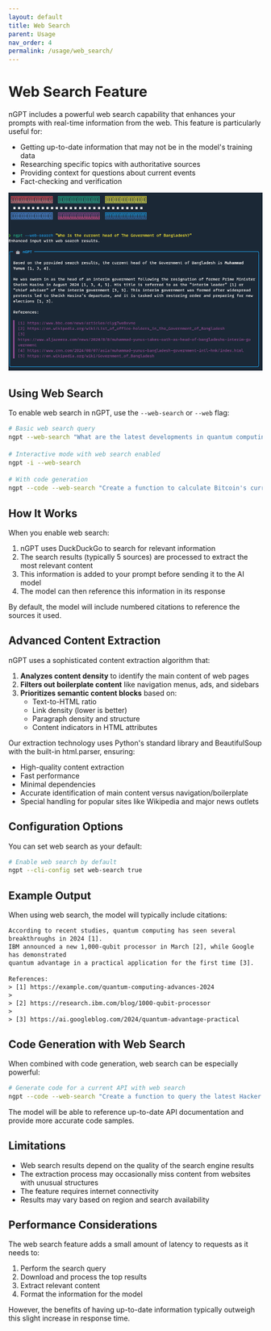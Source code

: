 ```yaml
---
layout: default
title: Web Search
parent: Usage
nav_order: 4
permalink: /usage/web_search/
---
```


# Web Search Feature

nGPT includes a powerful web search capability that enhances your prompts with real-time information from the web. This feature is particularly useful for:

- Getting up-to-date information that may not be in the model's training data
- Researching specific topics with authoritative sources
- Providing context for questions about current events
- Fact-checking and verification

![ngpt-w](https://raw.githubusercontent.com/nazdridoy/ngpt/main/previews/ngpt-w.png)

## Using Web Search

To enable web search in nGPT, use the `--web-search` or `--web` flag:

```bash
# Basic web search query
ngpt --web-search "What are the latest developments in quantum computing?"

# Interactive mode with web search enabled
ngpt -i --web-search

# With code generation
ngpt --code --web-search "Create a function to calculate Bitcoin's current price"
```

## How It Works

When you enable web search:

1. nGPT uses DuckDuckGo to search for relevant information
2. The search results (typically 5 sources) are processed to extract the most relevant content
3. This information is added to your prompt before sending it to the AI model
4. The model can then reference this information in its response

By default, the model will include numbered citations to reference the sources it used.

## Advanced Content Extraction

nGPT uses a sophisticated content extraction algorithm that:

1. **Analyzes content density** to identify the main content of web pages
2. **Filters out boilerplate content** like navigation menus, ads, and sidebars
3. **Prioritizes semantic content blocks** based on:
   - Text-to-HTML ratio
   - Link density (lower is better)
   - Paragraph density and structure
   - Content indicators in HTML attributes

Our extraction technology uses Python's standard library and BeautifulSoup with the built-in html.parser, ensuring:

- High-quality content extraction
- Fast performance
- Minimal dependencies
- Accurate identification of main content versus navigation/boilerplate
- Special handling for popular sites like Wikipedia and major news outlets

## Configuration Options

You can set web search as your default:

```bash
# Enable web search by default
ngpt --cli-config set web-search true
```

## Example Output

When using web search, the model will typically include citations:

```
According to recent studies, quantum computing has seen several breakthroughs in 2024 [1]. 
IBM announced a new 1,000-qubit processor in March [2], while Google has demonstrated 
quantum advantage in a practical application for the first time [3].

References:
> [1] https://example.com/quantum-computing-advances-2024
>
> [2] https://research.ibm.com/blog/1000-qubit-processor
>
> [3] https://ai.googleblog.com/2024/quantum-advantage-practical
```

## Code Generation with Web Search

When combined with code generation, web search can be especially powerful:

```bash
# Generate code for a current API with web search
ngpt --code --web-search "Create a function to query the latest Hacker News API"
```

The model will be able to reference up-to-date API documentation and provide more accurate code samples.

## Limitations

- Web search results depend on the quality of the search engine results
- The extraction process may occasionally miss content from websites with unusual structures
- The feature requires internet connectivity
- Results may vary based on region and search availability

## Performance Considerations

The web search feature adds a small amount of latency to requests as it needs to:
1. Perform the search query
2. Download and process the top results
3. Extract relevant content
4. Format the information for the model

However, the benefits of having up-to-date information typically outweigh this slight increase in response time. 